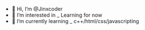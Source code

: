 - 👋 Hi, I’m @Jinxcoder
- 👀 I’m interested in _ Learning for now
- 🌱 I’m currently learning _ c++/html/css/javascripting

<!---
Jinxcoder/Jinxcoder is a ✨ special ✨ repository because its `README.md` (this file) appears on your GitHub profile.
You can click the Preview link to take a look at your changes.
--->
